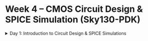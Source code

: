 # Week 4 – CMOS Circuit Design & SPICE Simulation (Sky130-PDK)

<details>
 <summary>Day 1: Introduction to Circuit Design & SPICE Simulations</summary>
<br>
 


## Installation of NGSPICE


Download the tarball from [SourceForge](https://sourceforge.net/projects/ngspice/files/) to your local directory.  
Then unpack it using:

```bash
tar -zxvf ngspice-44.tar.gz 
cd ngspice-44 
mkdir release 
cd release 
../configure --with-x --with-readline=yes --disable-debug 
 make 
 sudo make install
ngspice
```

<img width="1848" height="330" alt="image" src="https://github.com/user-attachments/assets/8ddd04f0-4955-45c4-a061-1a9ebcf343b4" />


## Workshop Collaterals

```
git clone https://github.com/kunalg123/sky130CircuitDesignWorkshop.git
cd sky130CircuitDesignWorkshop
ls
```
<img width="920" height="427" alt="image" src="https://github.com/user-attachments/assets/27cc04de-0551-4a41-bd44-a1ec821c98bb" />

Experiment 1: MOSFET Behaviour (Id vs Vds)


Title: From Transistor Behavior to Timing Analysis (STA): The CMOS Design Flow

Mind-Map Structure

Level 1:
Transistor Behavior (Device Physics)

↳ Foundation: individual NMOS/PMOS operation

Branches:
- I–V Characteristics (Id vs. Vds / Vgs)
  * Linear & Saturation regions
  * Threshold voltage (Vt) extraction
  * Velocity saturation in short-channel devices

- Device Parameters
  * W/L ratio → Drive strength
  * Tox, doping, channel length → Vt variation
  * Supply voltage (VDD) → Switching speed

Level 2:
CMOS Inverter Behavior (Circuit Level)

↳ Combination of NMOS + PMOS devices

Branches:
- VTC Curve (Vout vs. Vin)
  * Defines switching threshold (Vm)
  * Basis for noise margins (NMH, NML)
- Transient Response
  * Rise/fall delay
  * Load capacitance and drive current impact
- Noise Margin Analysis
  * Determines logical robustness

Level 3:
Timing Behavior (Digital Logic Level)

↳ Behavior of gates in real timing conditions

Branches:
- Propagation Delays (tPHL, tPLH)
  * Used in timing libraries (.lib)
- Variation Effects
  * Delay, threshold, and noise margins under PVT corners
- Power Supply Variation Impact
  * Dynamic delay & power trade-off

Level 4:
Static Timing Analysis (System Level)

↳ How EDA tools use transistor data to verify chip timing

Branches:
- From SPICE → .lib Models
 * Extracted delay tables
 * Slew, load, and drive strength dependencies
- STA Concepts
  * Arrival time, required time, slack
  * Setup/Hold margins derived from transistor behavior
- Goal:
Accurate timing closure under variation and process constraints.


```scss

Transistor Physics
      ↓
Device I–V Characteristics
      ↓
CMOS Inverter (VTC + Transient)
      ↓
Delay, Noise Margin, Variation
      ↓
Timing Models (.lib)
      ↓
Static Timing Analysis (STA)

```



## Reference
- https://sourceforge.net/projects/ngspice/files/
- https://github.com/kunalg123/sky130CircuitDesignWorkshop.git


</details>
